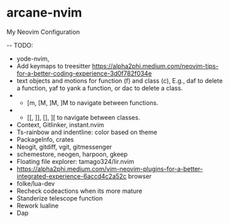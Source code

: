 # arcane-nvim
My Neovim Configuration

-- TODO:
-  yode-nvim,
-  Add keymaps to treesitter https://alpha2phi.medium.com/neovim-tips-for-a-better-coding-experience-3d0f782f034e
-  text objects and motions for function (f) and class (c), E.g., daf to delete a function, yaf to yank a function, or dac to delete a class.
- - [m, [M, ]M, ]M to navigate between functions.
- - [[, ]], [], ][ to navigate between classes.
- Context, Gitlinker, instant.nvim
- Ts-rainbow and indentline: color based on theme
-  PackageInfo, crates
-  Neogit, gitdiff, vgit, gitmessenger
-  schemestore, neogen, harpoon, gkeep
-  Floating file explorer: tamago324/lir.nvim
-  https://alpha2phi.medium.com/vim-neovim-plugins-for-a-better-integrated-experience-6accd4c2a52c browser
-  folke/lua-dev
-  Recheck codeactions when its more mature
-  Standerize telescope function
-  Rework lualine
-  Dap
